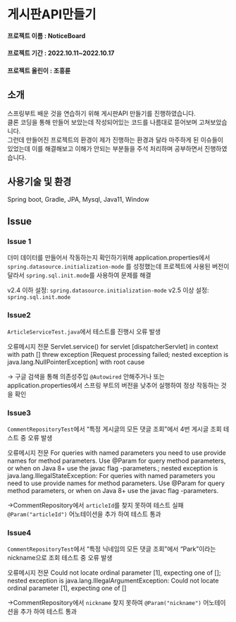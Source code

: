 # 게시판API만들기
#### 프로젝트 이름 : NoticeBoard

#### 프로젝트 기간 : 2022.10.11~2022.10.17

#### 프로젝트 올린이 :  조흥륜

## 소개
스프링부트 배운 것을 연습하기 위해 게시판API 만들기를 진행하였습니다.  
클론 코딩을 통해 만들어 보았는데 작성되어있는 코드를 나름대로 뜯어보며 고쳐보았습니다.  
그런데 만들어진 프로젝트의 환경이 제가 진행하는 환경과 달라 마주하게 된 이슈들이 있었는데   이를 해결해보고 이해가 안되는 부분들을 주석 처리하며 공부하면서 진행하였습니다.

## 사용기술 및 환경
Spring boot, Gradle, JPA, Mysql, Java11, Window

## Issue 
### Issue 1
더미 데이터를 만들어서 작동하는지 확인하기위해 application.properties에서 `spring.datasource.initialization-mode` 를 성정했는데 프로젝트에 사용된 버전이 달라서 `spring.sql.init.mode`를 사용하여 문제를 해결

v2.4 이하 설정: `spring.datasource.initialization-mode` 
v2.5 이상 설정: `spring.sql.init.mode`

### Issue2
`ArticleServiceTest.java`에서 테스트를 진행시 오류 발생

오류메시지 전문
Servlet.service() for servlet [dispatcherServlet] in context with path [] threw exception [Request processing failed; nested exception is java.lang.NullPointerException] with root cause

→ 구글 검색을 통해 의존성주입 `@Autowired` 안해주거나  또는 application.properties에서 스프링 부트의 버전을 낮추어 실행하여 정상 작동하는 것을 확인

### Issue3
`CommentRepositoryTest`에서 “특정 게시글의 모든 댓글 조회”에서 4번 게시글 조회 테스트 중 오류 발생

오류메시지 전문
For queries with named parameters you need to use provide names for method parameters. Use @Param for query method parameters, or when on Java 8+ use the javac flag -parameters.; nested exception is java.lang.IllegalStateException: For queries with named parameters you need to use provide names for method parameters. Use @Param for query method parameters, or when on Java 8+ use the javac flag -parameters.

→CommentRepository에서 `articleId`를 찾지 못하여 테스트 실패  `@Param("articleId")` 어노테이션을 추가 하여 테스트 통과

### Issue4
`CommentRepositoryTest`에서 “특정 닉네임의 모든 댓글 조회”에서 “Park”이라는 nickname으로 조회 테스트 중 오류 발생

오류메시지 전문
Could not locate ordinal parameter [1], expecting one of []; nested exception is java.lang.IllegalArgumentException: Could not locate ordinal parameter [1], expecting one of []

→CommentRepository에서 `nickname` 찾지 못하여   `@Param("nickname")` 어노테이션을 추가 하여 테스트 통과
